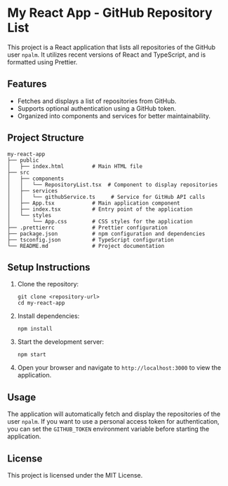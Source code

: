 # My React App - GitHub Repository List

This project is a React application that lists all repositories of the GitHub user `npalm`. It utilizes recent versions of React and TypeScript, and is formatted using Prettier.

## Features

- Fetches and displays a list of repositories from GitHub.
- Supports optional authentication using a GitHub token.
- Organized into components and services for better maintainability.

## Project Structure

```
my-react-app
├── public
│   ├── index.html         # Main HTML file
├── src
│   ├── components
│   │   └── RepositoryList.tsx  # Component to display repositories
│   ├── services
│   │   └── githubService.ts     # Service for GitHub API calls
│   ├── App.tsx            # Main application component
│   ├── index.tsx          # Entry point of the application
│   └── styles
│       └── App.css        # CSS styles for the application
├── .prettierrc            # Prettier configuration
├── package.json           # npm configuration and dependencies
├── tsconfig.json          # TypeScript configuration
└── README.md              # Project documentation
```

## Setup Instructions

1. Clone the repository:
   ```
   git clone <repository-url>
   cd my-react-app
   ```

2. Install dependencies:
   ```
   npm install
   ```

3. Start the development server:
   ```
   npm start
   ```

4. Open your browser and navigate to `http://localhost:3000` to view the application.

## Usage

The application will automatically fetch and display the repositories of the user `npalm`. If you want to use a personal access token for authentication, you can set the `GITHUB_TOKEN` environment variable before starting the application.

## License

This project is licensed under the MIT License.